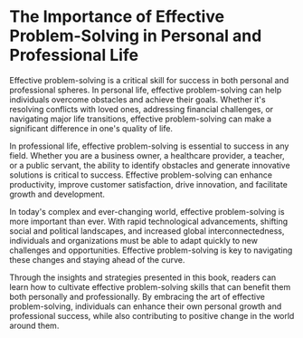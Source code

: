 The Importance of Effective Problem-Solving in Personal and Professional Life
===========================================================================================

Effective problem-solving is a critical skill for success in both personal and professional spheres. In personal life, effective problem-solving can help individuals overcome obstacles and achieve their goals. Whether it's resolving conflicts with loved ones, addressing financial challenges, or navigating major life transitions, effective problem-solving can make a significant difference in one's quality of life.

In professional life, effective problem-solving is essential to success in any field. Whether you are a business owner, a healthcare provider, a teacher, or a public servant, the ability to identify obstacles and generate innovative solutions is critical to success. Effective problem-solving can enhance productivity, improve customer satisfaction, drive innovation, and facilitate growth and development.

In today's complex and ever-changing world, effective problem-solving is more important than ever. With rapid technological advancements, shifting social and political landscapes, and increased global interconnectedness, individuals and organizations must be able to adapt quickly to new challenges and opportunities. Effective problem-solving is key to navigating these changes and staying ahead of the curve.

Through the insights and strategies presented in this book, readers can learn how to cultivate effective problem-solving skills that can benefit them both personally and professionally. By embracing the art of effective problem-solving, individuals can enhance their own personal growth and professional success, while also contributing to positive change in the world around them.
